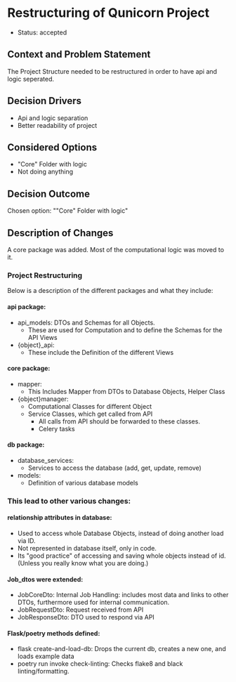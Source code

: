 # Restructuring of Qunicorn Project
* Status: accepted

## Context and Problem Statement
The Project Structure needed to be restructured in order to have api and logic seperated.

## Decision Drivers <!-- optional -->
* Api and logic separation
* Better readability of project

## Considered Options
* "Core" Folder with logic
* Not doing anything

## Decision Outcome
Chosen option: ""Core" Folder with logic"

## Description of Changes
A core package was added. Most of the computational logic was moved to it. 

### Project Restructuring
Below is a description of the different packages and what they  include:
#### api package:
* api_models: DTOs and Schemas for all Objects.
  * These are used for Computation and to define the Schemas for the API Views
* {object}_api:
  * These include the Definition of the different Views
#### core package:
* mapper:
  * This Includes Mapper from DTOs to Database Objects, Helper Class
* {object}manager:
  * Computational Classes for different Object
  * Service Classes, which get called from API
    * All calls from API should be forwarded to these classes.
    * Celery tasks
#### db package:
* database_services:
  * Services to access the database (add, get, update, remove)
* models:
  * Definition of various database models

### This lead to other various changes:
#### relationship attributes in database:
* Used to access whole Database Objects, instead of doing another load via ID.
* Not represented in database itself, only in code.
* Its "good practice" of accessing and saving whole objects instead of id. (Unless you really know what you are doing.) 

#### Job_dtos were extended:
* JobCoreDto: Internal Job Handling: includes most data and links to other DTOs, furthermore used for internal 
communication.
* JobRequestDto: Request received from API
* JobResponseDto: DTO used to respond via API

#### Flask/poetry methods defined:
* flask create-and-load-db: Drops the current db, creates a new one, and loads example data
* poetry run invoke check-linting: Checks flake8 and black linting/formatting. 



<!-- markdownlint-disable-file MD013 -->
